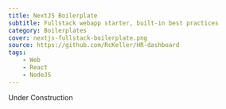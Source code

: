 ```yaml
---
title: NextJS Boilerplate
subtitle: Fullstack webapp starter, built-in best practices
category: Boilerplates
cover: nextjs-fullstack-boilerplate.png
source: https://github.com/RcKeller/HR-dashboard
tags:
    - Web
    - React
    - NodeJS
---
```


Under Construction